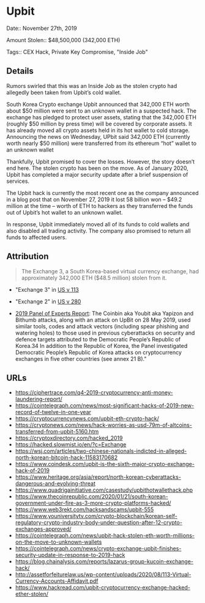 # Upbit

Date:: November 27th, 2019

Amount Stolen:: $48,500,000 (342,000 ETH)

Tags:: CEX Hack, Private Key Compromise, "Inside Job"



## Details

Rumors swirled that this was an Inside Job as the stolen crypto had allegedly been taken from Upbit’s cold wallet. 

South Korea Crypto exchange Upbit announced that 342,000 ETH worth about $50 million were sent to an unknown wallet in a suspected hack. The exchange has pledged to protect user assets, stating that the 342,000 ETH (roughly $50 million by press time) will be covered by corporate assets. It has already moved all crypto assets held in its hot wallet to cold storage. Announcing the news on Wednesday, UPbit said 342,000 ETH (currently worth nearly $50 million) were transferred from its ethereum “hot” wallet to an unknown wallet

Thankfully, Upbit promised to cover the losses. However, the story doesn’t end here. The stolen crypto has been on the move.  As of January 2020, Upbit has completed a major security update after a brief suspension of services. 

The Upbit hack is currently the most recent one as the company announced in a blog post that on November 27, 2019 it lost 58 billion won – $49.2 million at the time – worth of ETH to hackers as they transferred the funds out of Upbit’s hot wallet to an unknown wallet.

In response, Upbit immediately moved all of its funds to cold wallets and also disabled all trading activity. The company also promised to return all funds to affected users.


## Attribution

> The Exchange 3, a South Korea-based virtual currency exchange, had approximately 342,000 ETH ($48.5 million) stolen from it. 

- "Exchange 3" in [US v 113](../pdfs/2020-03-02_USA-v-113_yinyin_complaint-cv-606.pdf)

- "Exchange 2" in [US v 280](../pdfs/2020-08-27_USA-v-280_complaint_cv-2396.pdf)

- [2019 Panel of Experts Report](../pdfs/2019-08-30_UN-Security-Council_s-2019-691.pdf): The Coinbin aka Youbit aka Yapizon and Bithumb attacks, along with an attack on UpBit on 28 May 2019, used similar tools, codes and attack vectors (including spear phishing and watering holes) to those used in previous cyberattacks on security and defence targets attributed to the Democratic People’s Republic of Korea.34 In addition to the Republic of Korea, the Panel investigated Democratic People’s Republic of Korea attacks on cryptocurrency exchanges in five other countries (see annex 21 B)."


## URLs 

- https://ciphertrace.com/q4-2019-cryptocurrency-anti-money-laundering-report/
- https://cointelegraph.com/news/most-significant-hacks-of-2019-new-record-of-twelve-in-one-year
- https://cryptocurrencynews.com/upbit-eth-crypto-hack/
- https://cryptonews.com/news/hack-worries-as-usd-79m-of-altcoins-transferred-from-upbit-5160.htm
- https://cryptoxdirectory.com/hacked_2019
- https://hacked.slowmist.io/en/?c=Exchange
- https://wsj.com/articles/two-chinese-nationals-indicted-in-alleged-north-korean-bitcoin-hack-11583170682
- https://www.coindesk.com/upbit-is-the-sixth-major-crypto-exchange-hack-of-2019
- https://www.heritage.org/asia/report/north-korean-cyberattacks-dangerous-and-evolving-threat
- https://www.quadrigainitiative.com/casestudy/upbithotwallethack.php
- https://www.thecoinrepublic.com/2020/01/21/south-korean-government-under-fire-as-3-more-crypto-platforms-hacked/
- https://www.web3rekt.com/hacksandscams/upbit-555
- https://www.youniversitytv.com/crypto-blockchain/korean-self-regulatory-crypto-industry-body-under-question-after-12-crypto-exchanges-approved/
- https://cointelegraph.com/news/upbit-hack-stolen-eth-worth-millions-on-the-move-to-unknown-wallets
- https://cointelegraph.com/news/crypto-exchange-upbit-finishes-security-update-in-response-to-2019-hack
- https://blog.chainalysis.com/reports/lazarus-group-kucoin-exchange-hack/
- http://assetforfeiturelaw.us/wp-content/uploads/2020/08/113-Virtual-Currency-Accounts-Affidavit.pdf
- https://www.hackread.com/upbit-cryptocurrency-exchange-hacked-ether-stolen/